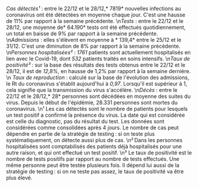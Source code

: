 *Cas détectés¹* : entre le 22/12 et le 28/12,* 7819* nouvelles infections au coronavirus ont été détectées en moyenne chaque jour. C'est une hausse de 11% par rapport à la semaine précédente. \n*Tests* : entre le 22/12 et le 28/12, une moyenne de* 64.190* tests ont été effectués quotidiennement, un total en baisse de 9% par rapport à la semaine précédente. \n*Admissions* : elles s'élèvent en moyenne à * 139,4* entre le 25/12 et le 31/12. C'est une diminution de 8% par rapport à la semaine précédente. \n*Personnes hospitalisées²* : *1761* patients sont actuellement hospitalisés en lien avec le Covid-19, dont *532* patients traités en soins intensifs. \n*Taux de positivité³* : sur la base des résultats des tests obtenus entre le 22/12 et le 28/12, il est de *12,8%*, en hausse de 1,2% par rapport à la semaine dernière. \n *Taux de reproduction* : calculé sur la base de l'évolution des admissions, le Rt du coronavirus s'établit aujourd'hui à *0,97*. Lorsqu'il est supérieur à 1, cela signifie que la transmission du virus s'accélère. \n*Décès* : entre le 22/12 et le 28/12,* 28* personnes sont décédées en moyenne des suites du virus. Depuis le début de l'épidémie, 28.331 personnes sont mortes du coronavirus. \n¹ Les cas détectés sont le nombre de patients pour lesquels un test positif a confirmé la présence du virus. La date qui est considérée est celle du diagnostic, pas du résultat du test. Les données sont considérées comme consolidées après 4 jours. Le nombre de cas peut dépendre en partie de la stratégie de testing : si on teste plus systématiquement, on détecte aussi plus de cas. \n² Dans les personnes hospitalisées sont comptabilisés des patients déjà hospitalisés pour une autre raison, et qui ont effectué un test positif. \n³ Le taux de positivité est le nombre de tests positifs par rapport au nombre de tests effectués. Une même personne peut être testée plusieurs fois. Il dépend lui aussi de la stratégie de testing : si on ne teste pas assez, le taux de positivité va être plus élevé.
